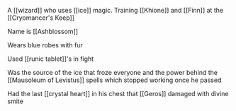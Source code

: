 A [[wizard]] who uses [[ice]] magic. Training [[Khione]] and [[Finn]] at the [[Cryomancer's Keep]] 

Name is [[Ashblossom]] 

Wears blue robes with fur

Used [[runic tablet]]'s in fight

Was the source of the ice that froze everyone and the power behind the [[Mausoleum of Levistus]] spells which stopped working once he passed

Had the last [[crystal heart]] in his chest that [[Geros]] damaged with divine smite